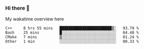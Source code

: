 ### Hi there 👋

<!--
**Jassy930/Jassy930** is a ✨ _special_ ✨ repository because its `README.md` (this file) appears on your GitHub profile.

Here are some ideas to get you started:

- 🔭 I’m currently working on ...
- 🌱 I’m currently learning ...
- 👯 I’m looking to collaborate on ...
- 🤔 I’m looking for help with ...
- 💬 Ask me about ...
- 📫 How to reach me: ...
- 😄 Pronouns: ...
- ⚡ Fun fact: ...
-->

My wakatime overview here
<!--START_SECTION:waka-->
```text
C++     8 hrs 55 mins   ███████████████████████▒░   93.79 % 
Bash    25 mins         █░░░░░░░░░░░░░░░░░░░░░░░░   04.48 % 
CMake   7 mins          ▒░░░░░░░░░░░░░░░░░░░░░░░░   01.24 % 
Other   1 min           ░░░░░░░░░░░░░░░░░░░░░░░░░   00.33 % 
```
<!--END_SECTION:waka-->

